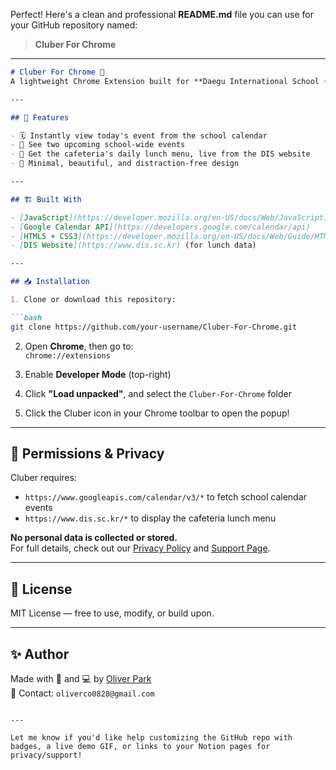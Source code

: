 Perfect! Here's a clean and professional **README.md** file you can use for your GitHub repository named:

> **Cluber For Chrome**

---

```markdown
# Cluber For Chrome 🧃  
A lightweight Chrome Extension built for **Daegu International School (DIS)** students and staff — view **today's events**, **upcoming calendar items**, and the **daily lunch menu** directly from your browser.

---

## 📌 Features

- 🗓️ Instantly view today's event from the school calendar  
- 🔮 See two upcoming school-wide events  
- 🍱 Get the cafeteria's daily lunch menu, live from the DIS website  
- 🖤 Minimal, beautiful, and distraction-free design

---

## 🏗️ Built With

- [JavaScript](https://developer.mozilla.org/en-US/docs/Web/JavaScript)
- [Google Calendar API](https://developers.google.com/calendar/api)
- [HTML5 + CSS3](https://developer.mozilla.org/en-US/docs/Web/Guide/HTML/HTML5)
- [DIS Website](https://www.dis.sc.kr) (for lunch data)

---

## 📥 Installation

1. Clone or download this repository:

```bash
git clone https://github.com/your-username/Cluber-For-Chrome.git
```

2. Open **Chrome**, then go to:  
`chrome://extensions`

3. Enable **Developer Mode** (top-right)

4. Click **"Load unpacked"**, and select the `Cluber-For-Chrome` folder

5. Click the Cluber icon in your Chrome toolbar to open the popup!

---

## 🔐 Permissions & Privacy

Cluber requires:
- `https://www.googleapis.com/calendar/v3/*` to fetch school calendar events
- `https://www.dis.sc.kr/*` to display the cafeteria lunch menu

**No personal data is collected or stored.**  
For full details, check out our [Privacy Policy](https://your-privacy-page-link) and [Support Page](https://your-support-page-link).

---

## 🤝 License

MIT License — free to use, modify, or build upon.

---

## ✨ Author

Made with 🍎 and 💻 by [Oliver Park](https://github.com/your-username)  
📧 Contact: `oliverco0828@gmail.com`
```

---

Let me know if you'd like help customizing the GitHub repo with badges, a live demo GIF, or links to your Notion pages for privacy/support!
